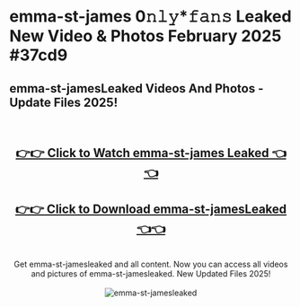 # emma-st-james 0𝚗𝚕𝚢*𝚏𝚊𝚗𝚜 Leaked New Video & Photos February 2025 #37cd9

<h2>emma-st-jamesLeaked Videos And Photos - Update Files 2025!</h2>
<br>
<div align="center">
<h2><a href="https://mediaupload.pro?title=emma-st-james&ref=11F" rel="nofollow">👉👉 Click to Watch emma-st-james Leaked 👈👈</a></h2>
<h2><a href="https://mediaupload.pro?title=emma-st-james&ref=11F" rel="nofollow">👉👉 Click to Download emma-st-jamesLeaked 👈👈</a></h2>
<br>
Get emma-st-jamesleaked and all content. Now you can access all videos and pictures of emma-st-jamesleaked. New Updated Files 2025!
<br>
<br>
<a href="https://mediaupload.pro?title=emma-st-james&ref=11F" rel="nofollow" data-target="animated-image.originalLink"><img src="https://i.ibb.co/Gkj2r4b/banner.png" alt="emma-st-jamesleaked" style="max-width: 100%; display: inline-block;" data-target="animated-image.originalImage"></a>
</div>
<br>

